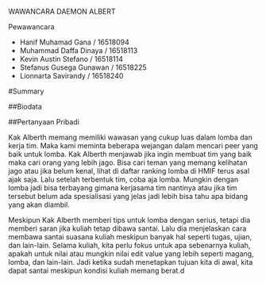 WAWANCARA DAEMON ALBERT

Pewawancara
- Hanif Muhamad Gana      / 16518094
- Muhammad Daffa Dinaya   / 16518113
- Kevin Austin Stefano    / 16518114
- Stefanus Gusega Gunawan / 16518225
- Lionnarta Savirandy     / 16518240

#Summary

##Biodata

##Pertanyaan Pribadi

Kak Alberth memang memiliki wawasan yang cukup luas dalam lomba dan kerja tim. Maka kami meminta beberapa wejangan dalam mencari peer yang baik untuk lomba. Kak Alberth menjawab jika ingin membuat tim yang baik maka cari orang yang lebih jago. Bisa cari teman yang memang kelihatan jago atau jika belum kenal, lihat di daftar ranking lomba di HMIF terus asal ajak saja. Lalu setelah terbentuk tim, coba aja lomba. Mungkin dengan lomba jadi bisa terbayang gimana kerjasama tim nantinya atau jika tim tersebut belum ada spesialisasi yang jelas jadi lebih bisa tahu apa bidang yang akan diambil.

Meskipun Kak Alberth memberi tips untuk lomba dengan serius, tetapi dia memberi saran jika kuliah tetap dibawa santai. Lalu dia menjelaskan cara membawa santai suasana kuliah meskipun banyak hal seperti tugas, ujian, dan lain-lain. Selama kuliah, kita perlu fokus untuk apa sebenarnya kuliah, apakah untuk nilai atau mungkin nilai edit value yang lebih seperti magang, lomba, dan lain-lain. Jadi ketika sudah menetapkan tujuan kita di awal, kita dapat santai meskipun kondisi kuliah memang berat.d